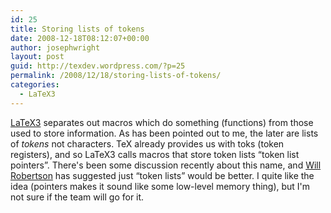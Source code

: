 ```yaml
---
id: 25
title: Storing lists of tokens
date: 2008-12-18T08:12:07+00:00
author: josephwright
layout: post
guid: http://texdev.wordpress.com/?p=25
permalink: /2008/12/18/storing-lists-of-tokens/
categories:
  - LaTeX3
---
```

[LaTeX3](https://www.latex-project.org/latex3.html) separates out macros which do something (functions) from those used to store information. As has been pointed out to me, the later are lists of _tokens_ not characters. TeX already provides us with toks (token registers), and so LaTeX3 calls macros that store token lists “token list pointers”. There's been some discussion recently about this name, and [Will Robertson](http://www.mecheng.adelaide.edu.au/~will/) has suggested just “token lists” would be better. I quite like the idea (pointers makes it sound like some low-level memory thing), but I'm not sure if the team will go for it.
